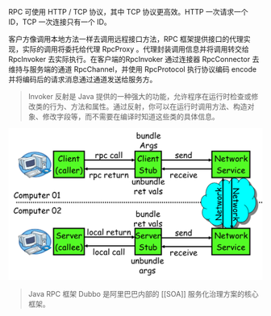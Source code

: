RPC 可使用 HTTP / TCP 协议，其中 TCP 协议更高效。HTTP 一次请求一个 ID，TCP 一次连接只有一个 ID。

客户方像调用本地方法一样去调用远程接口方法，RPC 框架提供接口的代理实现，实际的调用将委托给代理 RpcProxy 。代理封装调用信息并将调用转交给 RpcInvoker 去实际执行。在客户端的RpcInvoker 通过连接器 RpcConnector 去维持与服务端的通道 RpcChannel，并使用 RpcProtocol 执行协议编码 encode 并将编码后的请求消息通过通道发送给服务方。


> Invoker 反射是 Java 提供的一种强大的功能，允许程序在运行时检查或修改类的行为、方法和属性。通过反射，你可以在运行时调用方法、构造对象、修改字段等，而不需要在编译时知道这些类的具体信息。

![](assets/images/RPC-1.png)

> Java RPC 框架 Dubbo 是阿里巴巴内部的 [[SOA]] 服务化治理方案的核心框架。


